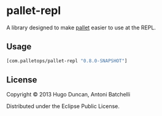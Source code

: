 # pallet-repl

A library designed to make [pallet](http://palletops.com) easier to use at the
REPL.

## Usage

```clj
[com.palletops/pallet-repl "0.8.0-SNAPSHOT"]
```

## License

Copyright © 2013 Hugo Duncan, Antoni Batchelli

Distributed under the Eclipse Public License.
